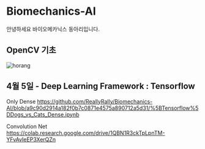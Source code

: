 # Biomechanics-AI

안녕하세요 바이오메카닉스 동아리입니다.

## OpenCV 기초
![horang](https://user-images.githubusercontent.com/87416173/229992515-dc54a262-335c-4165-8489-83f4724c700b.jpg)




## 4월 5일 - Deep Learning Framework : Tensorflow
Only Dense
https://github.com/ReallyRally/Biomechanics-AI/blob/a9c90d2914a182f0b7c0871e4575a890712a5d31/%5BTensorflow%5DDogs_vs_Cats_Dense.ipynb

Convolution Net
https://colab.research.google.com/drive/1QBN1R3ckTpLpnTM-YFvAvIeEP3XerQZn

